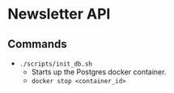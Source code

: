 # Newsletter API

## Commands
* `./scripts/init_db.sh`
    - Starts up the Postgres docker container.
    - `docker stop <container_id>`
